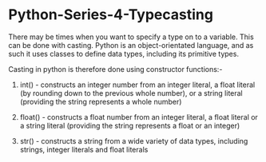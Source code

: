 # Python-Series-4-Typecasting

There may be times when you want to specify a type on to a variable. This can be done with casting. Python is an object-orientated language, and as such it uses classes to define data types, including its primitive types.

Casting in python is therefore done using constructor functions:-

1. int() - constructs an integer number from an integer literal, a float literal (by rounding down to the previous whole number), or a string literal (providing the string represents a whole number)<br>

2. float() - constructs a float number from an integer literal, a float literal or a string literal (providing the string represents a float or an integer)<br>

3. str() - constructs a string from a wide variety of data types, including strings, integer literals and float literals
